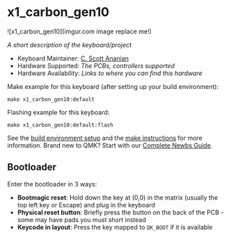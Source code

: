 # x1_carbon_gen10

![x1_carbon_gen10](imgur.com image replace me!)

*A short description of the keyboard/project*

* Keyboard Maintainer: [C. Scott Ananian](https://github.com/cscott)
* Hardware Supported: *The PCBs, controllers supported*
* Hardware Availability: *Links to where you can find this hardware*

Make example for this keyboard (after setting up your build environment):

    make x1_carbon_gen10:default

Flashing example for this keyboard:

    make x1_carbon_gen10:default:flash

See the [build environment setup](https://docs.qmk.fm/#/getting_started_build_tools) and the [make instructions](https://docs.qmk.fm/#/getting_started_make_guide) for more information. Brand new to QMK? Start with our [Complete Newbs Guide](https://docs.qmk.fm/#/newbs).

## Bootloader

Enter the bootloader in 3 ways:

* **Bootmagic reset**: Hold down the key at (0,0) in the matrix (usually the top left key or Escape) and plug in the keyboard
* **Physical reset button**: Briefly press the button on the back of the PCB - some may have pads you must short instead
* **Keycode in layout**: Press the key mapped to `QK_BOOT` if it is available

